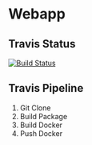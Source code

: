 Webapp
==========

Travis Status
-------
[![Build Status](https://travis-ci.org/k801030/visonliii-webapp.svg?branch=master)](https://travis-ci.org/k801030/visonliii-webapp)

Travis Pipeline
-------
1. Git Clone
2. Build Package
3. Build Docker
4. Push Docker